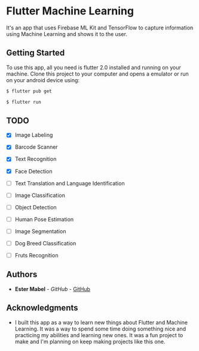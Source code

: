 # Flutter Machine Learning

It's an app that uses Firebase ML Kit and TensorFlow to capture information using Machine Learning and shows it to the user.


## Getting Started

To use this app, all you need is flutter 2.0 installed and running on your machine. Clone this project to your computer and opens a emulator or run on your android device using: 

```sh
$ flutter pub get
```
```sh
$ flutter run
```

<!--## Screenshots

* The screenshots were taken from an Android device.

-->

## TODO

- [X] Image Labeling
- [X] Barcode Scanner
- [X] Text Recognition
- [X] Face Detection
- [ ] Text Translation and Language Identification
- [ ] Image Classification
- [ ] Object Detection
- [ ] Human Pose Estimation
- [ ] Image Segmentation
- [ ] Dog Breed Classification
- [ ] Fruts Recognition


## Authors

* **Ester Mabel** - *GitHub* - [GitHub](https://github.com/estermabel)

## Acknowledgments

* I built this app as a way to learn new things about Flutter and Machine Learning. It was a way to spend some time doing something nice and practicing my abilities and learning new ones. It was a fun project to make and I'm planning on keep making projects like this one.

